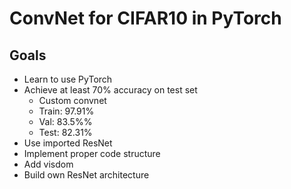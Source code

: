 # ConvNet for CIFAR10 in PyTorch

## Goals
* Learn to use PyTorch
* Achieve at least 70% accuracy on test set
  *  Custom convnet
    * Train: 97.91%
    * Val: 83.5%%
    * Test: 82.31%
* Use imported ResNet
* Implement proper code structure
* Add visdom
* Build own ResNet architecture
